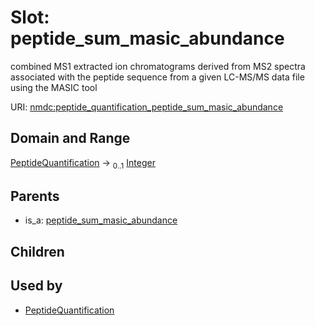 
# Slot: peptide_sum_masic_abundance


combined MS1 extracted ion chromatograms derived from MS2 spectra associated with the peptide sequence from a given LC-MS/MS data file using the MASIC tool

URI: [nmdc:peptide_quantification_peptide_sum_masic_abundance](https://microbiomedata/meta/peptide_quantification_peptide_sum_masic_abundance)


## Domain and Range

[PeptideQuantification](PeptideQuantification.md) &#8594;  <sub>0..1</sub> [Integer](types/Integer.md)

## Parents

 *  is_a: [peptide_sum_masic_abundance](peptide_sum_masic_abundance.md)

## Children


## Used by

 * [PeptideQuantification](PeptideQuantification.md)
